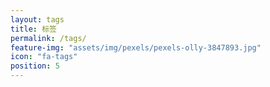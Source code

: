 ```yaml
---
layout: tags
title: 标签
permalink: /tags/
feature-img: "assets/img/pexels/pexels-olly-3847893.jpg"
icon: "fa-tags"
position: 5
---
```


